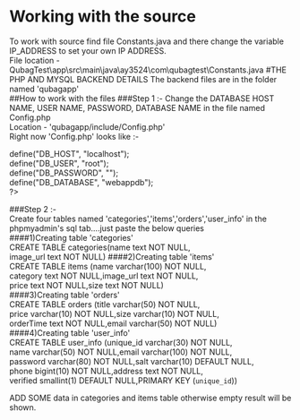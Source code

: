 # Working with the source
To work with source find file Constants.java and there change the variable IP_ADDRESS to set your own IP ADDRESS.<br>
File location - QubagTest\app\src\main\java\ay3524\com\qubagtest\Constants.java
#THE PHP AND MYSQL BACKEND DETAILS
The backend files are in the folder named 'qubagapp'<br>
##How to work with the files
###Step 1 :-
Change the DATABASE HOST NAME, USER NAME, PASSWORD, DATABASE NAME in the file named Config.php<br>
Location - 'qubagapp/include/Config.php'<br>
Right now 'Config.php' looks like :-<br>
<?php<br>
define("DB_HOST", "localhost");<br>
define("DB_USER", "root");<br>
define("DB_PASSWORD", "");<br>
define("DB_DATABASE", "webappdb");<br>
?><br>
###Step 2 :-<br>
Create four tables named 'categories','items','orders','user_info' in the phpmyadmin's sql tab....just paste the below queries<br>
####1)Creating table 'categories'<br>
CREATE TABLE categories(name text NOT NULL,<br>
image_url text NOT NULL)
####2)Creating table 'items'<br>
CREATE TABLE items (name varchar(100) NOT NULL,<br>
 category text NOT NULL,image_url text NOT NULL,<br>
 price text NOT NULL,size text NOT NULL)<br> 
####3)Creating table 'orders'<br>
CREATE TABLE orders (title varchar(50) NOT NULL,<br>
 price varchar(10) NOT NULL,size varchar(10) NOT NULL,<br>
 orderTime text NOT NULL,email varchar(50) NOT NULL)<br>
####4)Creating table 'user_info'<br>
CREATE TABLE user_info (unique_id varchar(30) NOT NULL,<br>
 name varchar(50) NOT NULL,email varchar(100) NOT NULL,<br>
 password varchar(80) NOT NULL,salt varchar(10) DEFAULT NULL,<br>
 phone bigint(10) NOT NULL,address text NOT NULL,<br>
 verified smallint(1) DEFAULT NULL,PRIMARY KEY (`unique_id`))<br>

ADD SOME data in categories and items table otherwise empty result will be shown.<br>
